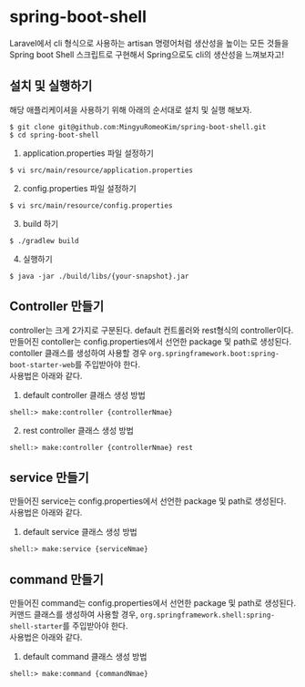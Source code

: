 # spring-boot-shell
Laravel에서 cli 형식으로 사용하는 artisan 명령어처럼 생산성을 높이는 모든 것들을 Spring boot Shell 스크립트로 구현해서 Spring으로도 cli의 생산성을 느껴보자고! <br/>

## 설치 및 실행하기
해당 애플리케이셔을 사용하기 위해 아래의 순서대로 설치 및 실행 해보자.
```shell
$ git clone git@github.com:MingyuRomeoKim/spring-boot-shell.git
$ cd spring-boot-shell
```
1. application.properties 파일 설정하기
```shell
$ vi src/main/resource/application.properties
```
2. config.properties 파일 설정하기
```shell
$ vi src/main/resource/config.properties
```
3. build 하기
```shell
$ ./gradlew build
```
4. 실행하기
```shell
$ java -jar ./build/libs/{your-snapshot}.jar
```

## Controller 만들기
controller는 크게 2가지로 구분된다. default 컨트롤러와 rest형식의 controller이다.<br/>
만들어진 contoller는 config.properties에서 선언한 package 및 path로 생성된다. <br/>
contoller 클래스를 생성하여 사용할 경우 `org.springframework.boot:spring-boot-starter-web`를 주입받아야 한다. <br/>
사용법은 아래와 같다.<br/>
1. default controller 클래스 생성 방법
```shell
shell:> make:controller {controllerNmae}
```
2. rest controller 클래스 생성 방법
```shell
shell:> make:controller {controllerNmae} rest
```

## service 만들기
만들어진 service는 config.properties에서 선언한 package 및 path로 생성된다. <br/>
사용법은 아래와 같다.<br/>
1. default service 클래스 생성 방법
```shell
shell:> make:service {serviceNmae}
```

## command 만들기
만들어진 command는 config.properties에서 선언한 package 및 path로 생성된다. <br/>
커맨드 클래스를 생성하여 사용할 경우, `org.springframework.shell:spring-shell-starter`를 주입받아야 한다.<br/>
사용법은 아래와 같다.<br/>
1. default command 클래스 생성 방법
```shell
shell:> make:command {commandNmae}
```